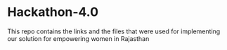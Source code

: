 # Hackathon-4.0
This repo contains the links and the files that were used for implementing our solution for empowering women in Rajasthan
